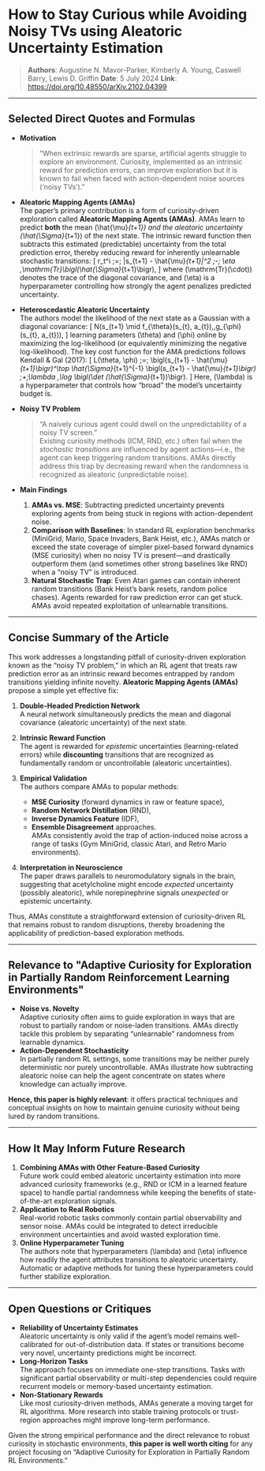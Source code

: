# How to Stay Curious while Avoiding Noisy TVs using Aleatoric Uncertainty Estimation

> **Authors**: Augustine N. Mavor-Parker, Kimberly A. Young, Caswell Barry, Lewis D. Griffin
> **Date**: 5 July 2024
> **Link**: <https://doi.org/10.48550/arXiv.2102.04399>

---

## Selected Direct Quotes and Formulas

- **Motivation**  
  > “When extrinsic rewards are sparse, artificial agents struggle to explore an environment. Curiosity, implemented as an intrinsic reward for prediction errors, can improve exploration but it is known to fail when faced with action-dependent noise sources (‘noisy TVs’).”

- **Aleatoric Mapping Agents (AMAs)**  
  The paper’s primary contribution is a form of curiosity-driven exploration called **Aleatoric Mapping Agents (AMAs)**. AMAs learn to predict **both** the mean \(\hat{\mu}_{t+1}\) and the aleatoric uncertainty \(\hat{\Sigma}_{t+1}\) of the next state. The intrinsic reward function then subtracts this estimated (predictable) uncertainty from the total prediction error, thereby reducing reward for inherently unlearnable stochastic transitions:
  \[
  r_t^i \;=\; \|s_{t+1} - \hat{\mu}_{t+1}\|^2 \;-\; \eta \,\mathrm{Tr}\bigl(\hat{\Sigma}_{t+1}\bigr),
  \]
  where \(\mathrm{Tr}(\cdot)\) denotes the trace of the diagonal covariance, and \(\eta\) is a hyperparameter controlling how strongly the agent penalizes predicted uncertainty.

- **Heteroscedastic Aleatoric Uncertainty**  
  The authors model the likelihood of the next state as a Gaussian with a diagonal covariance:
  \[
  N(s_{t+1} \mid f_{\theta}(s_{t}, a_{t}),\,g_{\phi}(s_{t}, a_{t})),
  \]
  learning parameters \(\theta\) and \(\phi\) online by maximizing the log-likelihood (or equivalently minimizing the negative log-likelihood). The key cost function for the AMA predictions follows Kendall & Gal (2017):
  \[
  L(\theta, \phi) \;=\; \bigl(s_{t+1} - \hat{\mu}_{t+1}\bigr)^\top \hat{\Sigma}_{t+1}^{-1} \bigl(s_{t+1} - \hat{\mu}_{t+1}\bigr)
  \;+\;\lambda \,\log \bigl(\det (\hat{\Sigma}_{t+1})\bigr).
  \]
  Here, \(\lambda\) is a hyperparameter that controls how “broad” the model’s uncertainty budget is.

- **Noisy TV Problem**  
  > “A naively curious agent could dwell on the unpredictability of a noisy TV screen.”  
  Existing curiosity methods (ICM, RND, etc.) often fail when the *stochastic transitions* are influenced by agent actions—i.e., the agent can keep triggering random transitions. AMAs directly address this trap by decreasing reward when the randomness is recognized as aleatoric (unpredictable noise).

- **Main Findings**  
  1. **AMAs vs. MSE**: Subtracting predicted uncertainty prevents exploring agents from being stuck in regions with action-dependent noise.  
  2. **Comparison with Baselines**: In standard RL exploration benchmarks (MiniGrid, Mario, Space Invaders, Bank Heist, etc.), AMAs match or exceed the state coverage of simpler pixel-based forward dynamics (MSE curiosity) when no noisy TV is present—and drastically outperform them (and sometimes other strong baselines like RND) when a “noisy TV” is introduced.  
  3. **Natural Stochastic Trap**: Even Atari games can contain inherent random transitions (Bank Heist’s bank resets, random police chases). Agents rewarded for raw prediction error can get stuck. AMAs avoid repeated exploitation of unlearnable transitions.

---

## Concise Summary of the Article

This work addresses a longstanding pitfall of curiosity-driven exploration known as the “noisy TV problem,” in which an RL agent that treats raw prediction error as an intrinsic reward becomes entrapped by random transitions yielding infinite novelty. **Aleatoric Mapping Agents (AMAs)** propose a simple yet effective fix:

1. **Double-Headed Prediction Network**  
   A neural network simultaneously predicts the mean and diagonal covariance (aleatoric uncertainty) of the next state.

2. **Intrinsic Reward Function**  
   The agent is rewarded for *epistemic* uncertainties (learning-related errors) while **discounting** transitions that are recognized as fundamentally random or uncontrollable (aleatoric uncertainties).

3. **Empirical Validation**  
   The authors compare AMAs to popular methods:
   - **MSE Curiosity** (forward dynamics in raw or feature space),  
   - **Random Network Distillation** (RND),  
   - **Inverse Dynamics Feature** (IDF),  
   - **Ensemble Disagreement** approaches.  
   AMAs consistently avoid the trap of action-induced noise across a range of tasks (Gym MiniGrid, classic Atari, and Retro Mario environments).

4. **Interpretation in Neuroscience**  
   The paper draws parallels to neuromodulatory signals in the brain, suggesting that acetylcholine might encode *expected* uncertainty (possibly aleatoric), while norepinephrine signals *unexpected* or epistemic uncertainty.

Thus, AMAs constitute a straightforward extension of curiosity-driven RL that remains robust to random disruptions, thereby broadening the applicability of prediction-based exploration methods.

---

## Relevance to "Adaptive Curiosity for Exploration in Partially Random Reinforcement Learning Environments"

- **Noise vs. Novelty**  
  Adaptive curiosity often aims to guide exploration in ways that are robust to partially random or noise-laden transitions. AMAs directly tackle this problem by separating “unlearnable” randomness from learnable dynamics.
- **Action-Dependent Stochasticity**  
  In partially random RL settings, some transitions may be neither purely deterministic nor purely uncontrollable. AMAs illustrate how subtracting aleatoric noise can help the agent concentrate on states where knowledge can actually improve.

**Hence, this paper is highly relevant**: it offers practical techniques and conceptual insights on how to maintain genuine curiosity without being lured by random transitions.

---

## How It May Inform Future Research

1. **Combining AMAs with Other Feature-Based Curiosity**  
   Future work could embed aleatoric uncertainty estimation into more advanced curiosity frameworks (e.g., RND or ICM in a learned feature space) to handle partial randomness while keeping the benefits of state-of-the-art exploration signals.
2. **Application to Real Robotics**  
   Real-world robotic tasks commonly contain partial observability and sensor noise. AMAs could be integrated to detect irreducible environment uncertainties and avoid wasted exploration time.
3. **Online Hyperparameter Tuning**  
   The authors note that hyperparameters \(\lambda\) and \(\eta\) influence how readily the agent attributes transitions to aleatoric uncertainty. Automatic or adaptive methods for tuning these hyperparameters could further stabilize exploration.

---

## Open Questions or Critiques

- **Reliability of Uncertainty Estimates**  
  Aleatoric uncertainty is only valid if the agent’s model remains well-calibrated for out-of-distribution data. If states or transitions become very novel, uncertainty predictions might be incorrect.
- **Long-Horizon Tasks**  
  The approach focuses on immediate one-step transitions. Tasks with significant partial observability or multi-step dependencies could require recurrent models or memory-based uncertainty estimation.
- **Non-Stationary Rewards**  
  Like most curiosity-driven methods, AMAs generate a moving target for RL algorithms. More research into stable training protocols or trust-region approaches might improve long-term performance.

Given the strong empirical performance and the direct relevance to robust curiosity in stochastic environments, **this paper is well worth citing** for any project focusing on “Adaptive Curiosity for Exploration in Partially Random RL Environments.”
